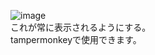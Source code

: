 ![image](https://github.com/nagaogn/show_difficulty/assets/123641522/b6c0991c-afa9-46fe-9bbb-74db67b1654d)  
これが常に表示されるようにする。   
tampermonkeyで使用できます。
